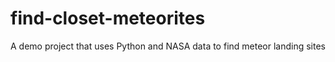 # find-closet-meteorites
A demo project that uses Python and NASA data to find meteor landing sites
